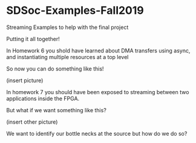 # SDSoc-Examples-Fall2019
Streaming Examples to help with the final project


Putting it all together!

In Homework 6 you shold have learned about DMA transfers using async, and instantiating multiple resources at a top level

So now you can do something like this!

(insert picture)

In homework 7 you should have been exposed to streaming between two applications inside the FPGA.

But what if we want something like this?

(insert other picture)

We want to identify our bottle necks at the source but how do we do so?